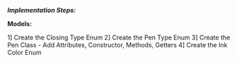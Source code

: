***Implementation Steps:***

**Models:**

1] Create the Closing Type Enum
2] Create the Pen Type Enum
3] Create the Pen Class - Add Attributes, Constructor, Methods, Getters
4] Create the Ink Color Enum
